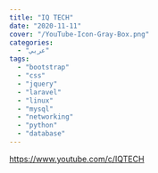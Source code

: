 ```yaml
---
title: "IQ TECH"
date: "2020-11-11"
cover: "/YouTube-Icon-Gray-Box.png"
categories:
  - "عربي"
tags:
  - "bootstrap"
  - "css"
  - "jquery"
  - "laravel"
  - "linux"
  - "mysql"
  - "networking"
  - "python"
  - "database"
---
```


https://www.youtube.com/c/IQTECH
